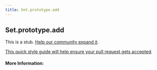 ```yaml
---
title: Set.prototype.add
---
```

## Set.prototype.add

This is a stub. <a href='https://github.com/freecodecamp/guides/tree/master/src/pages/javascript/standard-objects/map/set-prototype-add/index.md' target='_blank' rel='nofollow'>Help our community expand it</a>.

<a href='https://github.com/freecodecamp/guides/blob/master/README.md' target='_blank' rel='nofollow'>This quick style guide will help ensure your pull request gets accepted</a>.

<!-- The article goes here, in GitHub-flavored Markdown. Feel free to add YouTube videos, images, and CodePen/JSBin embeds  -->

#### More Information:
<!-- Please add any articles you think might be helpful to read before writing the article -->

